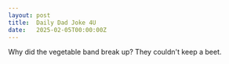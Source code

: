 ```yaml
---
layout: post
title:  Daily Dad Joke 4U
date:   2025-02-05T00:00:00Z
---
```

Why did the vegetable band break up? They couldn't keep a beet.
